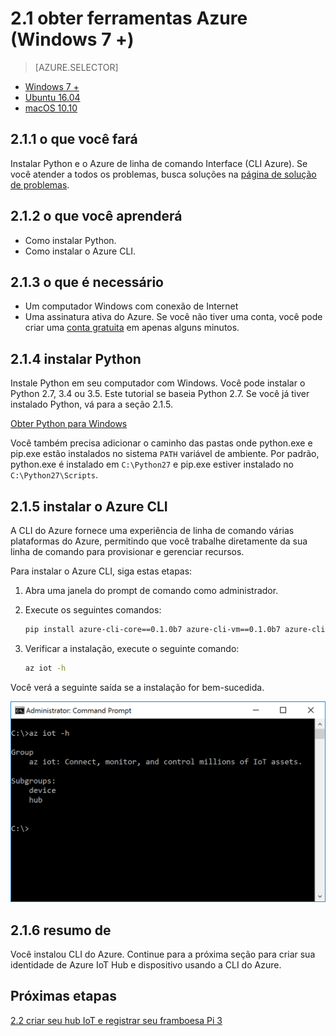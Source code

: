 <properties
 pageTitle="Obter ferramentas Azure (Windows 7 +) | Microsoft Azure"
 description="Instale o Python e Interface de linha do Azure (Azure comando) no Windows 7 e versões posteriores."
 services="iot-hub"
 documentationCenter=""
 authors="shizn"
 manager="timlt"
 tags=""
 keywords=""/>

<tags
 ms.service="iot-hub"
 ms.devlang="multiple"
 ms.topic="article"
 ms.tgt_pltfrm="na"
 ms.workload="na"
 ms.date="10/21/2016"
 ms.author="xshi"/>

# <a name="21-get-azure-tools-windows-7-"></a>2.1 obter ferramentas Azure (Windows 7 +)

> [AZURE.SELECTOR]
- [Windows 7 +](iot-hub-raspberry-pi-kit-node-lesson2-get-azure-tools-win32.md)
- [Ubuntu 16.04](iot-hub-raspberry-pi-kit-node-lesson2-get-azure-tools-ubuntu.md)
- [macOS 10.10](iot-hub-raspberry-pi-kit-node-lesson2-get-azure-tools-mac.md)

## <a name="211-what-you-will-do"></a>2.1.1 o que você fará

Instalar Python e o Azure de linha de comando Interface (CLI Azure). Se você atender a todos os problemas, busca soluções na [página de solução de problemas](iot-hub-raspberry-pi-kit-node-troubleshooting.md).

## <a name="212-what-you-will-learn"></a>2.1.2 o que você aprenderá

- Como instalar Python.
- Como instalar o Azure CLI.

## <a name="213-what-you-need"></a>2.1.3 o que é necessário

- Um computador Windows com conexão de Internet
- Uma assinatura ativa do Azure. Se você não tiver uma conta, você pode criar uma [conta gratuita](https://azure.microsoft.com/free/) em apenas alguns minutos.

## <a name="214-install-python"></a>2.1.4 instalar Python

Instale Python em seu computador com Windows. Você pode instalar o Python 2.7, 3.4 ou 3.5. Este tutorial se baseia Python 2.7. Se você já tiver instalado Python, vá para a seção 2.1.5.

[Obter Python para Windows](https://www.python.org/downloads/)

Você também precisa adicionar o caminho das pastas onde python.exe e pip.exe estão instalados no sistema `PATH` variável de ambiente. Por padrão, python.exe é instalado em `C:\Python27` e pip.exe estiver instalado no `C:\Python27\Scripts`.

## <a name="215-install-the-azure-cli"></a>2.1.5 instalar o Azure CLI

A CLI do Azure fornece uma experiência de linha de comando várias plataformas do Azure, permitindo que você trabalhe diretamente da sua linha de comando para provisionar e gerenciar recursos.

Para instalar o Azure CLI, siga estas etapas:

1. Abra uma janela do prompt de comando como administrador.
2. Execute os seguintes comandos:

    ```bash
    pip install azure-cli-core==0.1.0b7 azure-cli-vm==0.1.0b7 azure-cli-storage==0.1.0b7 azure-cli-role==0.1.0b7 azure-cli-resource==0.1.0b7 azure-cli-profile==0.1.0b7 azure-cli-network==0.1.0b7 azure-cli-iot==0.1.0b7 azure-cli-feedback==0.1.0b7 azure-cli-configure==0.1.0b7 azure-cli-component==0.1.0b7 azure-cli==0.1.0b7
    ```
3. Verificar a instalação, execute o seguinte comando:

    ```bash
    az iot -h
    ```

Você verá a seguinte saída se a instalação for bem-sucedida.

![Janeiro RJ iot -h](media/iot-hub-raspberry-pi-lessons/lesson2/az_iot_help_win.png)

## <a name="216-summary"></a>2.1.6 resumo de

Você instalou CLI do Azure. Continue para a próxima seção para criar sua identidade de Azure IoT Hub e dispositivo usando a CLI do Azure.

## <a name="next-steps"></a>Próximas etapas

[2.2 criar seu hub IoT e registrar seu framboesa Pi 3](iot-hub-raspberry-pi-kit-node-lesson2-prepare-azure-iot-hub.md)
